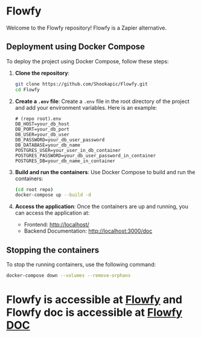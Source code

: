 # Flowfy

Welcome to the Flowfy repository! Flowfy is a Zapier alternative.

## Deployment using Docker Compose

To deploy the project using Docker Compose, follow these steps:

1. **Clone the repository**:
    ```bash
    git clone https://github.com/Shookapic/Flowfy.git
    cd Flowfy
    ```

2. **Create a `.env` file**:
    Create a `.env` file in the root directory of the project and add your environment variables. Here is an example:
    ```env
    # (repo root).env
    DB_HOST=your_db_host
    DB_PORT=your_db_port
    DB_USER=your_db_user
    DB_PASSWORD=your_db_user_password
    DB_DATABASE=your_db_name
    POSTGRES_USER=your_user_in_db_container
    POSTGRES_PASSWORD=your_db_user_password_in_container
    POSTGRES_DB=your_db_name_in_container
    ```

3. **Build and run the containers**:
    Use Docker Compose to build and run the containers:
    ```bash
    (cd root repo)
    docker-compose up --build -d
    ```

4. **Access the application**:
    Once the containers are up and running, you can access the application at:
    - Frontend: [http://localhost/](http://localhost/)
    - Backend Documentation: [http://localhost:3000/doc](http://localhost:3000/doc)

## Stopping the containers

To stop the running containers, use the following command:
```bash
docker-compose down --volumes --remove-orphans
```

# Flowfy is accessible at [Flowfy](http://localhost) and Flowfy doc is accessible at [Flowfy DOC](http://localhost:3000/doc) 
